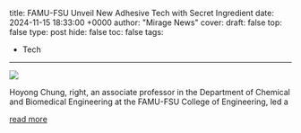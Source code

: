 title: FAMU-FSU Unveil New Adhesive Tech with Secret Ingredient
date: 2024-11-15 18:33:00 +0000
author: "Mirage News"
cover: 
draft: false
top: false
type: post
hide: false
toc: false
tags:
  - Tech
---

![](https://news.fsu.edu/wp-content/uploads/2024/11/HoyongChung-polyzwitterion-news-1200x800.jpg)

Hoyong Chung, right, an associate professor in the Department of Chemical and Biomedical Engineering at the FAMU-FSU College of Engineering, led a

[read more](https://www.miragenews.com/famu-fsu-unveil-new-adhesive-tech-with-secret-1358625/)
